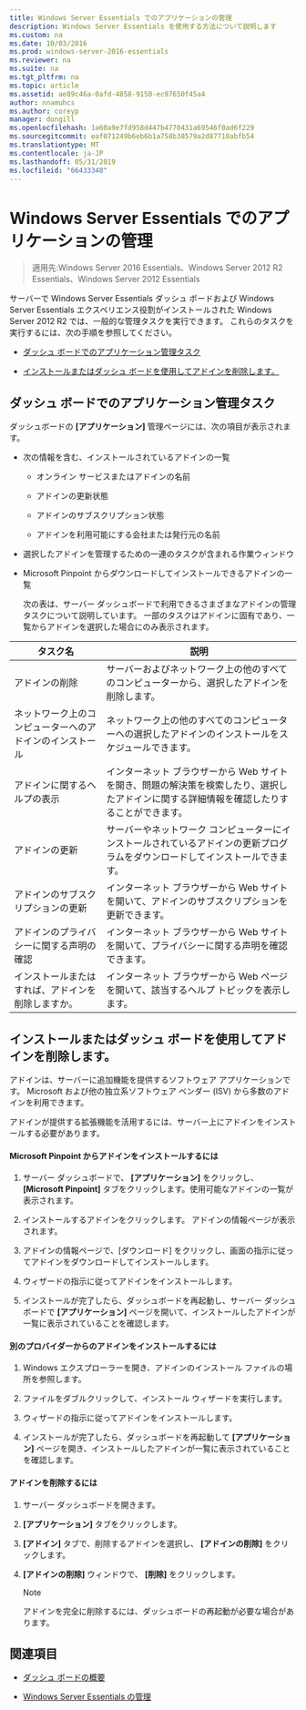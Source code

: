```yaml
---
title: Windows Server Essentials でのアプリケーションの管理
description: Windows Server Essentials を使用する方法について説明します
ms.custom: na
ms.date: 10/03/2016
ms.prod: windows-server-2016-essentials
ms.reviewer: na
ms.suite: na
ms.tgt_pltfrm: na
ms.topic: article
ms.assetid: ae89c46a-0afd-4858-9150-ec97650f45a4
author: nnamuhcs
ms.author: coreyp
manager: dongill
ms.openlocfilehash: 1a60a9e7fd958d447b4770431a69546f0ad6f229
ms.sourcegitcommit: eaf071249b6eb6b1a758b38579a2d87710abfb54
ms.translationtype: MT
ms.contentlocale: ja-JP
ms.lasthandoff: 05/31/2019
ms.locfileid: "66433348"
---
```

# <a name="manage-applications-in-windows-server-essentials"></a>Windows Server Essentials でのアプリケーションの管理

>適用先:Windows Server 2016 Essentials、Windows Server 2012 R2 Essentials、Windows Server 2012 Essentials
 
 サーバーで Windows Server Essentials ダッシュ ボードおよび Windows Server Essentials エクスペリエンス役割がインストールされた Windows Server 2012 R2 では、一般的な管理タスクを実行できます。 これらのタスクを実行するには、次の手順を参照してください。  
  
-   [ダッシュ ボードでのアプリケーション管理タスク](Manage-Applications-in-Windows-Server-Essentials.md#BKMK_1)  
  
-   [インストールまたはダッシュ ボードを使用してアドインを削除します。](Manage-Applications-in-Windows-Server-Essentials.md#BKMK_2)  
  
##  <a name="BKMK_1"></a> ダッシュ ボードでのアプリケーション管理タスク  
 ダッシュボードの **[アプリケーション]** 管理ページには、次の項目が表示されます。  
  
- 次の情報を含む、インストールされているアドインの一覧  
  
  -   オンライン サービスまたはアドインの名前  
  
  -   アドインの更新状態  
  
  -   アドインのサブスクリプション状態  
  
  -   アドインを利用可能にする会社または発行元の名前  
  
- 選択したアドインを管理するための一連のタスクが含まれる作業ウィンドウ  
  
- Microsoft Pinpoint からダウンロードしてインストールできるアドインの一覧  
  
  次の表は、サーバー ダッシュボードで利用できるさまざまなアドインの管理タスクについて説明しています。 一部のタスクはアドインに固有であり、一覧からアドインを選択した場合にのみ表示されます。  
  
|タスク名|説明|  
|---------------|-----------------|  
|アドインの削除|サーバーおよびネットワーク上の他のすべてのコンピューターから、選択したアドインを削除します。|  
|ネットワーク上のコンピューターへのアドインのインストール|ネットワーク上の他のすべてのコンピューターへの選択したアドインのインストールをスケジュールできます。|  
|アドインに関するヘルプの表示|インターネット ブラウザーから Web サイトを開き、問題の解決策を検索したり、選択したアドインに関する詳細情報を確認したりすることができます。|  
|アドインの更新|サーバーやネットワーク コンピューターにインストールされているアドインの更新プログラムをダウンロードしてインストールできます。|  
|アドインのサブスクリプションの更新|インターネット ブラウザーから Web サイトを開いて、アドインのサブスクリプションを更新できます。|  
|アドインのプライバシーに関する声明の確認|インターネット ブラウザーから Web サイトを開いて、プライバシーに関する声明を確認できます。|  
|インストールまたはすれば、アドインを削除しますか。|インターネット ブラウザーから Web ページを開いて、該当するヘルプ トピックを表示します。|  
  
##  <a name="BKMK_2"></a> インストールまたはダッシュ ボードを使用してアドインを削除します。  
 アドインは、サーバーに追加機能を提供するソフトウェア アプリケーションです。 Microsoft および他の独立系ソフトウェア ベンダー (ISV) から多数のアドインを利用できます。  
  
 アドインが提供する拡張機能を活用するには、サーバー上にアドインをインストールする必要があります。  
  
#### <a name="to-install-an-add-in-from-microsoft-pinpoint"></a>Microsoft Pinpoint からアドインをインストールするには  
  
1.  サーバー ダッシュボードで、 **[アプリケーション]** をクリックし、 **[Microsoft Pinpoint]** タブをクリックします。使用可能なアドインの一覧が表示されます。  
  
2.  インストールするアドインをクリックします。 アドインの情報ページが表示されます。  
  
3.  アドインの情報ページで、[ダウンロード] をクリックし、画面の指示に従ってアドインをダウンロードしてインストールします。  
  
4.  ウィザードの指示に従ってアドインをインストールします。  
  
5.  インストールが完了したら、ダッシュボードを再起動し、サーバー ダッシュボードで **[アプリケーション]** ページを開いて、インストールしたアドインが一覧に表示されていることを確認します。  
  
#### <a name="to-install-an-add-in-from-another-provider"></a>別のプロバイダーからのアドインをインストールするには  
  
1.  Windows エクスプローラーを開き、アドインのインストール ファイルの場所を参照します。  
  
2.  ファイルをダブルクリックして、インストール ウィザードを実行します。  
  
3.  ウィザードの指示に従ってアドインをインストールします。  
  
4.  インストールが完了したら、ダッシュボードを再起動して **[アプリケーション]** ページを開き、インストールしたアドインが一覧に表示されていることを確認します。  
  
#### <a name="to-remove-an-add-in"></a>アドインを削除するには  
  
1.  サーバー ダッシュボードを開きます。  
  
2.  **[アプリケーション]** タブをクリックします。  
  
3.  **[アドイン]** タブで、削除するアドインを選択し、 **[アドインの削除]** をクリックします。  
  
4.  **[アドインの削除]** ウィンドウで、 **[削除]** をクリックします。  
  
    > [!NOTE]
    >  アドインを完全に削除するには、ダッシュボードの再起動が必要な場合があります。  
  
## <a name="see-also"></a>関連項目  
  
-   [ダッシュ ボードの概要](Overview-of-the-Dashboard-in-Windows-Server-Essentials.md)  
  
-   [Windows Server Essentials の管理](Manage-Windows-Server-Essentials.md)
